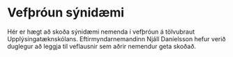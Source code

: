 # Vefþróun sýnidæmi

Hér er hægt að skoða sýnidæmi nemenda í vefþróun á tölvubraut Upplýsingatæknskólans. Eftirmyndarnemandinn Njáll Daníelsson hefur verið duglegur að leggja til veflausnir sem aðrir nemendur geta skoðað.
